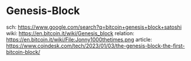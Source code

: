 # Genesis-Block
sch: https://www.google.com/search?q=bitcoin+genesis+block+satoshi wiki: https://en.bitcoin.it/wiki/Genesis_block relation: https://en.bitcoin.it/wiki/File:Jonny1000thetimes.png article: https://www.coindesk.com/tech/2023/01/03/the-genesis-block-the-first-bitcoin-block/

